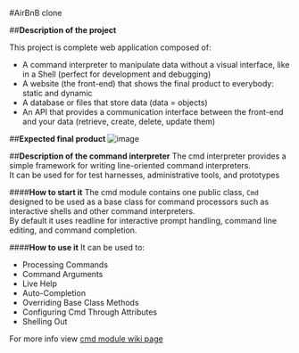 #AirBnB clone

##**Description of the project**

This project is complete web application composed of: 
- A command interpreter to manipulate data without a visual interface, like in a Shell (perfect for development and debugging)<br />
- A website (the front-end) that shows the final product to everybody: static and dynamic <br />
- A database or files that store data (data = objects) <br />
- An API that provides a communication interface between the front-end and your data (retrieve, create, delete, update them) <br />

##**Expected final product**
![image](https://user-images.githubusercontent.com/96468875/203901209-8f233066-082e-48b2-8cd9-e071784cdff3.png)

##**Description of the command interpreter**
The cmd interpreter provides a simple framework for writing line-oriented command interpreters. <br />
It can be used for for test harnesses, administrative tools, and prototypes <br />

####**How to start it**
The cmd module contains one public class, `Cmd` designed to be used as a base class for command processors such as interactive shells and other command interpreters. <br />
By default it uses readline for interactive prompt handling, command line editing, and command completion.<br />

####**How to use it**
It can be used to:
- Processing Commands
- Command Arguments
- Live Help
- Auto-Completion
- Overriding Base Class Methods
- Configuring Cmd Through Attributes
- Shelling Out


For more info view [cmd module wiki page](https://wiki.python.org/moin/CmdModule)
